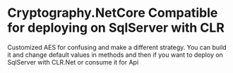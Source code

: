# Cryptography.NetCore Compatible for deploying on SqlServer with CLR

Customized AES for confusing and make a different strategy.
You can build it and change default values in methods and then if you want to deploy on SqlServer with CLR.Net or consume it for Api
